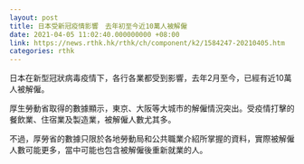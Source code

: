 ```yaml
---
layout: post
title: 日本受新冠疫情影響　去年初至今近10萬人被解僱
date: 2021-04-05 11:02:40.000000000 +08:00
link: https://news.rthk.hk/rthk/ch/component/k2/1584247-20210405.htm
categories: rthk
---
```


日本在新型冠狀病毒疫情下，各行各業都受到影響，去年2月至今，已經有近10萬人被解僱。

厚生勞動省取得的數據顯示，東京、大阪等大城市的解僱情況突出。受疫情打擊的餐飲業、住宿業及製造業，被解僱人數尤其多。

不過，厚勞省的數據只限於各地勞動局和公共職業介紹所掌握的資料，實際被解僱人數可能更多，當中可能也包含被解僱後重新就業的人。
